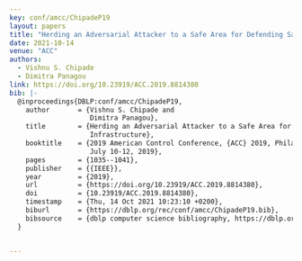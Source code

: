 ```yaml
---
key: conf/amcc/ChipadeP19
layout: papers
title: "Herding an Adversarial Attacker to a Safe Area for Defending Safety-Critical Infrastructure."
date: 2021-10-14
venue: "ACC"
authors:
  - Vishnu S. Chipade
  - Dimitra Panagou
link: https://doi.org/10.23919/ACC.2019.8814380
bib: |-
  @inproceedings{DBLP:conf/amcc/ChipadeP19,
    author       = {Vishnu S. Chipade and
                    Dimitra Panagou},
    title        = {Herding an Adversarial Attacker to a Safe Area for Defending Safety-Critical
                    Infrastructure},
    booktitle    = {2019 American Control Conference, {ACC} 2019, Philadelphia, PA, USA,
                    July 10-12, 2019},
    pages        = {1035--1041},
    publisher    = {{IEEE}},
    year         = {2019},
    url          = {https://doi.org/10.23919/ACC.2019.8814380},
    doi          = {10.23919/ACC.2019.8814380},
    timestamp    = {Thu, 14 Oct 2021 10:23:10 +0200},
    biburl       = {https://dblp.org/rec/conf/amcc/ChipadeP19.bib},
    bibsource    = {dblp computer science bibliography, https://dblp.org}
  }


---
```


